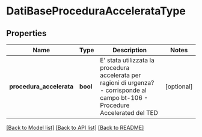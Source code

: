 # DatiBaseProceduraAccelerataType

## Properties
Name | Type | Description | Notes
------------ | ------------- | ------------- | -------------
**procedura_accelerata** | **bool** | E&#x27; stata utilizzata la procedura accelerata per ragioni di urgenza? - corrisponde al campo bt-106 - Procedure Accelerated del TED | [optional] 

[[Back to Model list]](../README.md#documentation-for-models) [[Back to API list]](../README.md#documentation-for-api-endpoints) [[Back to README]](../README.md)

